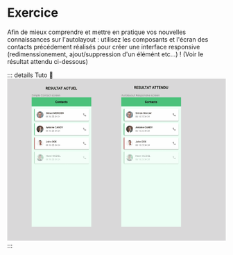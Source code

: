 # Exercice
Afin de mieux comprendre et mettre en pratique vos nouvelles connaissances sur l'autolayout : utilisez les composants et l'écran des contacts précédement réalisés pour créer une interface responsive (redimenssionement, ajout/suppression d'un élémént etc...) ! (Voir le résultat attendu ci-dessous)

::: details Tuto 🎥
![exercice final autolayout](../../../assets/img/figma/theory/autolayout/exercice/autolayout-final-exercice.gif)
:::
